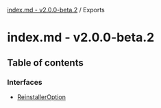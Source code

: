 [index.md - v2.0.0-beta.2](README.md) / Exports

# index.md - v2.0.0-beta.2

## Table of contents

### Interfaces

- [ReinstallerOption](interfaces/ReinstallerOption.md)
